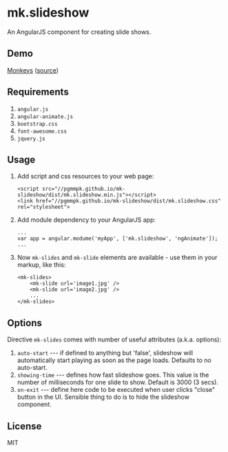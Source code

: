 # mk.slideshow

An AngularJS component for creating slide shows.

## Demo

[Monkeys](http://pgmmpk.github.io/mk-slideshow/dist/sample1.html)
([source](https://github.com/pgmmpk/mk-slideshow/blob/master/dist/sample1.html))

## Requirements

1. `angular.js`
2. `angular-animate.js`
3. `bootstrap.css`
4. `font-awesome.css`
5. `jquery.js`

## Usage

1. Add script and css resources to your web page:

	```
	<script src="//pgmmpk.github.io/mk-slideshow/dist/mk.slideshow.min.js"></script>
	<link href="//pgmmpk.github.io/mk-slideshow/dist/mk.slideshow.css" rel="stylesheet">
	```

2. Add module dependency to your AngularJS app:

	```
	...
	var app = angular.modume('myApp', ['mk.slideshow', 'ngAnimate']);
	...
	```

3. Now `mk-slides` and `mk-slide` elements are available - use them in your markup, like this:

	```
	<mk-slides>
		<mk-slide url='image1.jpg' />
		<mk-slide url='image2.jpg' />
		...
	</mk-slides>
	```

## Options

Directive `mk-slides` comes with number of useful attributes (a.k.a. options):

1. `auto-start`   --- if defined to anything but 'false', slideshow will automatically start playing as soon as the page loads. Defaults to no auto-start.
2. `showing-time` --- defines how fast slideshow goes. This value is the number of milliseconds for one slide to show. Default is 3000 (3 secs).
3. `on-exit`      --- define here code to be executed when user clicks "close" button in the UI. Sensible thing to do is to hide the slideshow component.

## License
MIT